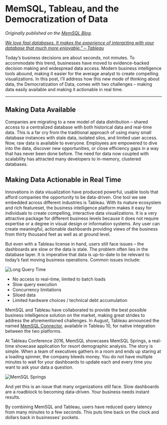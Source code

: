 # MemSQL, Tableau, and the Democratization of Data

_Originally published on the [MemSQL Blog](http://blog.memsql.com/memsql-tableau-and-the-democratization-of-data/)._

_[We love fast databases. It makes the experience of interacting with your database that much more enjoyable.” – Tableau](https://www.tableau.com/about/blog/2016/8/tableau-10-includes-even-more-data-source-options-57505)_

Today’s business decisions are about seconds, not minutes. To accommodate this trend, businesses have moved to evidence-backed decision making and widespread data access. Modern business intelligence tools abound, making it easier for the average analyst to create compelling visualizations. In this post, I’ll address how this new mode of thinking about data, the Democratization of Data, comes with two challenges – making data easily available and making it actionable in real time.

---

## Making Data Available

Companies are migrating to a new model of data distribution – shared access to a centralized database with both historical data and real-time data. This is a far cry from the traditional approach of using many small database instances with stale data, isolated silos, and limited user access. Now, raw data is available to everyone. Employees are empowered to dive into the data, discover new opportunities, or close efficiency gaps in a way that has never been done before. The need for data now coupled with scalability has attracted many developers to in-memory, clustered databases.

## Making Data Actionable in Real Time

Innovations in data visualization have produced powerful, usable tools that afford companies the opportunity to be data-driven. One tool we see embedded across different industries is Tableau. With its mature ecosystem and rich featureset, the business intelligence platform makes it easy for individuals to create compelling, interactive data visualizations. It is a very attractive package for different business levels because it does not require expertise or a degree in visual design or information systems. Any user can create meaningful, actionable dashboards providing views of the business from thirty thousand feet as well as at ground level.

But even with a Tableau license in hand, users still face issues – the dashboards are slow or the data is stale. The problem often lies in the database layer. It is imperative that data is up-to-date to be relevant to today’s fast moving business operations. Common issues include:

![Long Query Time](https://storage.googleapis.com/eklhad-web-public/images/query-time.gif)

- No access to real-time, limited to batch loads
- Slow query execution
- Concurrency limitations
- Siloed data
- Limited hardware choices / technical debt accumulation

MemSQL and Tableau have collaborated to provide the best possible business intelligence solution on the market, making great strides to address the aforementioned challenges. In August, Tableau announced the named [MemSQL Connector](https://help.tableau.com/current/pro/desktop/en-us/examples_memsql.htm), available in Tableau 10, for native integration between the two platforms.

At Tableau Conference 2016, MemSQL showcases MemSQL Springs, a real-time showcase application for resort demographic analysis. The story is simple. When a team of executives gathers in a room and ends up staring at a loading spinner, the company bleeds money. You do not have multiple minutes to wait for your dashboards to update each and every time you want to ask your data a question.

![MemSQL Springs](https://storage.googleapis.com/eklhad-web-public/images/memsql-springs.gif)

And yet this is an issue that many organizations still face. Slow dashboards are a roadblock to becoming data-driven. Your business needs instant results.

By combining MemSQL and Tableau, users have reduced query latency from many minutes to a few seconds. This puts time back on the clock and dollars back in businesses’ pockets.
